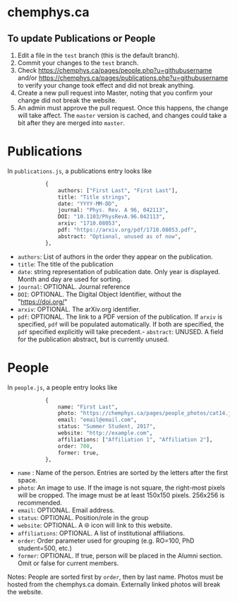 # chemphys.ca



## To update Publications or People

1. Edit a file in the `test` branch (this is the default branch).
2. Commit your changes to the `test` branch.
3. Check https://chemphys.ca/pages/people.php?u=githubusername and/or https://chemphys.ca/pages/publications.php?u=githubusername to verify your change took effect and did not break anything.
4. Create a new pull request into Master, noting that you confirm your change did not break the website.
5. An admin must approve the pull request. Once this happens, the change will take affect.  The `master` version is cached, and changes could take a bit after they are merged into `master`.



# Publications

In `publications.js`, a publications entry looks like

```python
            {
                authors: ["First Last", "First Last"],
                title: "Title strings",
                date: "YYYY-MM-DD",
                journal: "Phys. Rev. A 96, 042113",
                DOI: "10.1103/PhysRevA.96.042113",
                arxiv: "1710.08053",
                pdf: "https://arxiv.org/pdf/1710.08053.pdf",
                abstract: "Optional, unused as of now",
            },
```

- `authors`: List of authors in the order they appear on the publication.
- `title`: The title of the publication
- `date`: string representation of publication date. Only year is displayed. Month and day are used for sorting.
- `journal`: OPTIONAL. Journal reference
- `DOI`: OPTIONAL. The Digital Object Identifier, without the "https://doi.org/"
- `arxiv`: OPTIONAL. The arXiv.org identifier.
- `pdf`: OPTIONAL. The link to a PDF version of the publication.  If `arxiv` is specified, `pdf` will be populated automatically. If both are specified, the `pdf` specified explicitly will take precedent.- `abstract`: UNUSED. A field for the publication abstract, but is currently unused.





# People

In `people.js`, a people entry looks like

```python
            {
                name: "First Last",
                photo: "https://chemphys.ca/pages/people_photos/cat14.jpeg",
                email: "email@email.com",
                status: "Summer Student, 2017",
                website: "http://example.com",
                affiliations: ["Affiliation 1", "Affiliation 2"],
                order: 700,
                former: true,
            },
```


- `name` : Name of the person.  Entries are sorted by the letters after the first space.
- `photo`: An image to use. If the image is not square, the right-most pixels will be cropped. The image must be at least 150x150 pixels.  256x256 is recommended.
- `email`: OPTIONAL. Email address.
- `status`: OPTIONAL.  Position/role in the group
- `website`: OPTIONAL. A 🌐 icon will link to this website.
- `affiliations`: OPTIONAL. A list of institutional affiliations. 
- `order`: Order parameter used for grouping (e.g. RO=100, PhD student=500, etc.) 
- `former`: OPTIONAL. If true, person will be placed in the Alumni section. Omit or false for current members.


Notes: People are sorted first by `order`, then by last name.  Photos must be hosted from the chemphys.ca domain.  Externally linked photos will break the website.






